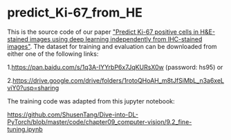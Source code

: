 # predict_Ki-67_from_HE
This is the source code of our paper ["Predict Ki-67 positive cells in H&E-stained images using deep learning independently from IHC-stained images"](https://www.frontiersin.org/articles/10.3389/fmolb.2020.00183/full). The dataset for training and evaluation can be downloaded from either one of the following links:

1.https://pan.baidu.com/s/1q3A-IYYrbP6x7JqKURsX0w  (password: hs95) or

2.https://drive.google.com/drive/folders/1rotoQHoAH_m8tJfSiMbL_n3a6xeLviY0?usp=sharing

The training code was adapted from this jupyter notebook:

https://github.com/ShusenTang/Dive-into-DL-PyTorch/blob/master/code/chapter09_computer-vision/9.2_fine-tuning.ipynb
